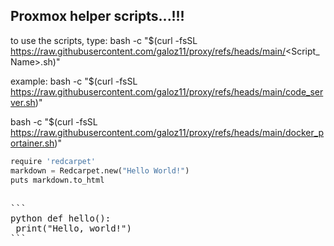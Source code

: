 ## Proxmox helper scripts...!!!





to use the scripts, type:
bash -c "$(curl -fsSL https://raw.githubusercontent.com/galoz11/proxy/refs/heads/main/<Script_Name>.sh)"

example:
bash -c "$(curl -fsSL https://raw.githubusercontent.com/galoz11/proxy/refs/heads/main/code_server.sh)"

bash -c "$(curl -fsSL https://raw.githubusercontent.com/galoz11/proxy/refs/heads/main/docker_portainer.sh)"

```python
require 'redcarpet'
markdown = Redcarpet.new("Hello World!")
puts markdown.to_html
```

<pre> 
```
python def hello():
 print("Hello, world!")
```
</pre>